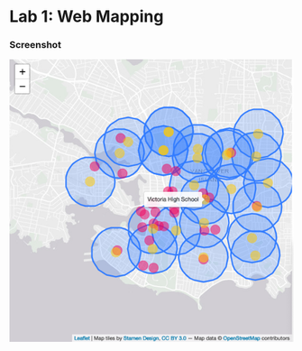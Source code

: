 # Lab 1: Web Mapping
### Screenshot
![alt text][logo]

[logo]: https://github.com/wyy6434/wyy6434-web/blob/master/interactive_map/map.png "map"

      
      
